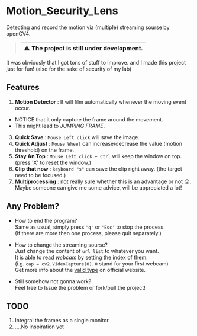 # Motion_Security_Lens
Detecting and record the motion via (multiple) streaming sourse by openCV4.

> | :warning: **The project is still under development.**|
> |---|

It was obviously that I got tons of stuff to improve. and I made this project just for fun! (also for the sake of security of my lab)


## Features

1. **Motion Detector** : It will film automatically whenever the moving event occur. 
* NOTICE that it only capture the frame around the movement.
* This might lead to *JUMPING FRAME*.
3. **Quick Save** : `Mouse Left click` will save the image.
4. **Quick Adjust** : `Mouse Wheel` can increase/decrease the value (motion threshold) on the frame.
5. **Stay An Top** : `Mouse Left click + Ctrl` will keep the window on top. (press 'X' to reset the window.)
6. **Clip that now** : `keyboard "s"` can save the clip right away. (the target need to be focused.)
7. **Multiprocessing** : not really sure whether this is an advantage or not :confused:.   Maybe someone can give me some advice, will be appreciated a lot!

## Any Problem?
- How to end the program?  
Same as usual, simply press `'q'` or `'Esc'` to stop the process.  
(If there are more then one process, please quit separately.)   

- How to change the streaming sourse?  
Just change the content of `url_list` to whatever you want.   
It is able to read *webcam* by setting the index of them.   
(i.g. `cap = cv2.VideoCapture(0)`. `0` stand for your first webcam)  
Get more info about the [valid type](https://docs.opencv.org/3.4/d4/da8/group__imgcodecs.html#ga288b8b3da0892bd651fce07b3bbd3a56) on official website.

- Still somehow not gonna work?   
Feel free to Issue the problem or fork/pull the project!

## TODO
1. Integral the frames as a single monitor.
2. ....No inspiration yet
